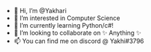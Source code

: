- 👋 Hi, I’m @Yakhari
- 👀 I’m interested in Computer Science
- 🌱 I’m currently learning Python/c#!
- 💞️ I’m looking to collaborate on ✨ Anything ✨
- 📫 You can find me on discord @ Yakhi#3796

